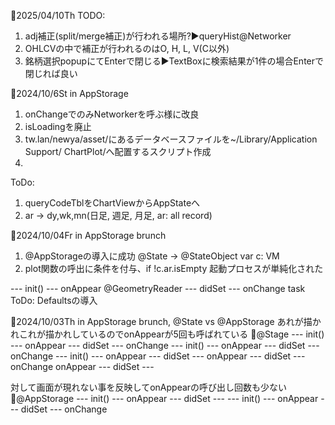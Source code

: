 📅2025/04/10Th
TODO:
1. adj補正(split/merge補正)が行われる場所?▶️queryHist@Networker
2. OHLCVの中で補正が行われるのはO, H, L, V(C以外)
3. 銘柄選択popupにてEnterで閉じる▶️TextBoxに検索結果が1件の場合Enterで閉じれば良い

📅2024/10/6St
in AppStorage
1. onChangeでのみNetworkerを呼ぶ様に改良
2. isLoadingを廃止
3. tw.lan/newya/asset/にあるデータベースファイルを~/Library/Application Support/
ChartPlot/へ配置するスクリプト作成
4. 
ToDo:
1. queryCodeTblをChartViewからAppStateへ
2. ar -> dy,wk,mn(日足, 週足, 月足, ar: all record)

📅2024/10/04Fr
in AppStorage brunch
1. @AppStorageの導入に成功
@State -> @StateObject var c: VM
2. plot関数の呼出に条件を付与、if !c.ar.isEmpty
起動プロセスが単純化された

--- init() ---
onAppear @GeometryReader
--- didSet ---
onChange
task
ToDo: Defaultsの導入

📅2024/10/03Th
in AppStorage brunch, @State vs @AppStorage
あれが描かれこれが描かれしているのでonAppearが5回も呼ばれている
🔹@Stage
--- init() ---
onAppear
--- didSet ---
onChange
--- init() ---
onAppear
--- didSet ---
onChange
--- init() ---
onAppear
--- didSet ---
onAppear
--- didSet ---
onChange
onAppear
--- didSet ---

対して画面が現れない事を反映してonAppearの呼び出し回数も少ない
🔹@AppStorage
--- init() ---
onAppear
--- didSet ---
--- init() ---
onAppear
--- didSet ---
onChange
